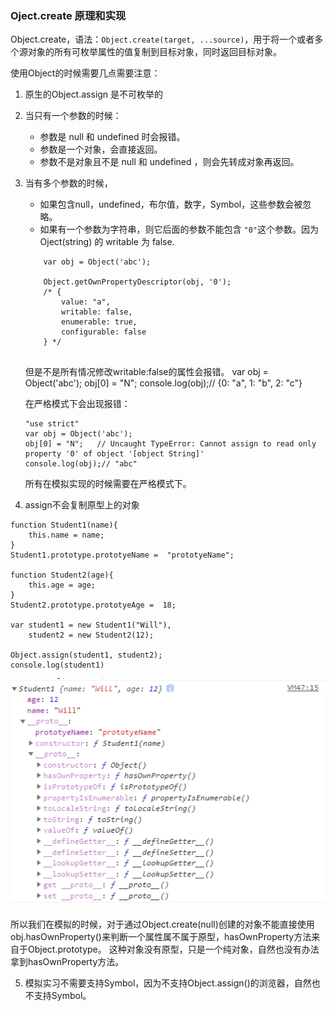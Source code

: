 ### Oject.create 原理和实现

Object.create，语法：```Object.create(target, ...source)```，用于将一个或者多个源对象的所有可枚举属性的值复制到目标对象，同时返回目标对象。

使用Object的时候需要几点需要注意：
1. 原生的Object.assign 是不可枚举的

2. 当只有一个参数的时候：
    + 参数是 null 和 undefined 时会报错。
    + 参数是一个对象，会直接返回。
    + 参数不是对象且不是 null 和 undefined ，则会先转成对象再返回。

3. 当有多个参数的时候，
    + 如果包含null，undefined，布尔值，数字，Symbol，这些参数会被忽略。
    + 如果有一个参数为字符串，则它后面的参数不能包含 ``` "0" ```这个参数。因为 Oject(string) 的 writable 为 false.
    ```
        var obj = Object('abc'); 

        Object.getOwnPropertyDescriptor(obj, '0');
        /* {
            value: "a", 
            writable: false, 
            enumerable: true, 
            configurable: false
        } */
        
    ``` 
    但是不是所有情况修改writable:false的属性会报错。
    var obj = Object('abc'); 
    obj[0] = "N";
    console.log(obj);// {0: "a", 1: "b", 2: "c"}

    在严格模式下会出现报错：
    ```
    "use strict"    
    var obj = Object('abc'); 
    obj[0] = "N";   // Uncaught TypeError: Cannot assign to read only property '0' of object '[object String]'
    console.log(obj);// "abc"
    ```

    所有在模拟实现的时候需要在严格模式下。

4. assign不会复制原型上的对象
```
function Student1(name){
	this.name = name;	
}
Student1.prototype.prototyeName =  "prototyeName";

function Student2(age){
	this.age = age;	
}
Student2.prototype.prototyeAge =  18;

var student1 = new Student1("Will"),
    student2 = new Student2(12);

Object.assign(student1, student2);
console.log(student1)
```

![without-prototype](../picture/知识点总结/Object.assign原理与模拟实现/without-prototype.png)

所以我们在模拟的时候，对于通过Object.create(null)创建的对象不能直接使用obj.hasOwnProperty()来判断一个属性属不属于原型，hasOwnProperty方法来自于Object.prototype。
这种对象没有原型，只是一个纯对象，自然也没有办法拿到hasOwnProperty方法。

5. 模拟实习不需要支持Symbol，因为不支持Object.assign()的浏览器，自然也不支持Symbol。
